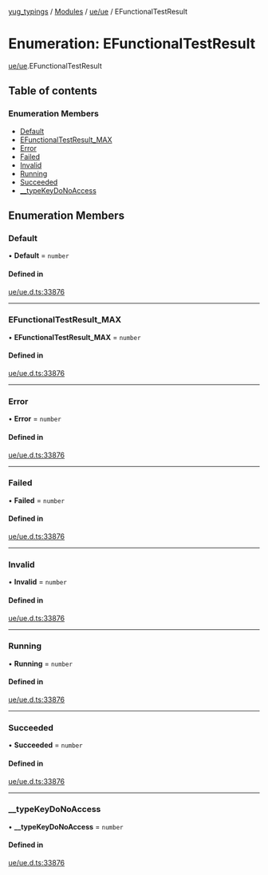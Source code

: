[yug_typings](../README.md) / [Modules](../modules.md) / [ue/ue](../modules/ue_ue.md) / EFunctionalTestResult

# Enumeration: EFunctionalTestResult

[ue/ue](../modules/ue_ue.md).EFunctionalTestResult

## Table of contents

### Enumeration Members

- [Default](ue_ue.EFunctionalTestResult.md#default)
- [EFunctionalTestResult\_MAX](ue_ue.EFunctionalTestResult.md#efunctionaltestresult_max)
- [Error](ue_ue.EFunctionalTestResult.md#error)
- [Failed](ue_ue.EFunctionalTestResult.md#failed)
- [Invalid](ue_ue.EFunctionalTestResult.md#invalid)
- [Running](ue_ue.EFunctionalTestResult.md#running)
- [Succeeded](ue_ue.EFunctionalTestResult.md#succeeded)
- [\_\_typeKeyDoNoAccess](ue_ue.EFunctionalTestResult.md#__typekeydonoaccess)

## Enumeration Members

### Default

• **Default** = `number`

#### Defined in

[ue/ue.d.ts:33876](https://github.com/YugMetaverse/yug_typings/blob/b7d9b19/ue/ue.d.ts#L33876)

___

### EFunctionalTestResult\_MAX

• **EFunctionalTestResult\_MAX** = `number`

#### Defined in

[ue/ue.d.ts:33876](https://github.com/YugMetaverse/yug_typings/blob/b7d9b19/ue/ue.d.ts#L33876)

___

### Error

• **Error** = `number`

#### Defined in

[ue/ue.d.ts:33876](https://github.com/YugMetaverse/yug_typings/blob/b7d9b19/ue/ue.d.ts#L33876)

___

### Failed

• **Failed** = `number`

#### Defined in

[ue/ue.d.ts:33876](https://github.com/YugMetaverse/yug_typings/blob/b7d9b19/ue/ue.d.ts#L33876)

___

### Invalid

• **Invalid** = `number`

#### Defined in

[ue/ue.d.ts:33876](https://github.com/YugMetaverse/yug_typings/blob/b7d9b19/ue/ue.d.ts#L33876)

___

### Running

• **Running** = `number`

#### Defined in

[ue/ue.d.ts:33876](https://github.com/YugMetaverse/yug_typings/blob/b7d9b19/ue/ue.d.ts#L33876)

___

### Succeeded

• **Succeeded** = `number`

#### Defined in

[ue/ue.d.ts:33876](https://github.com/YugMetaverse/yug_typings/blob/b7d9b19/ue/ue.d.ts#L33876)

___

### \_\_typeKeyDoNoAccess

• **\_\_typeKeyDoNoAccess** = `number`

#### Defined in

[ue/ue.d.ts:33876](https://github.com/YugMetaverse/yug_typings/blob/b7d9b19/ue/ue.d.ts#L33876)
